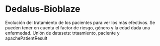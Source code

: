 # Dedalus-Bioblaze

Evolución del tratamiento de los pacientes para ver los más efectivos. 
Se pueden tener en cuenta el factor de riesgo, género y la edad dada una enfermedad. 
Unión de datasets: trtaamiento, paciente y apachePatientResult
